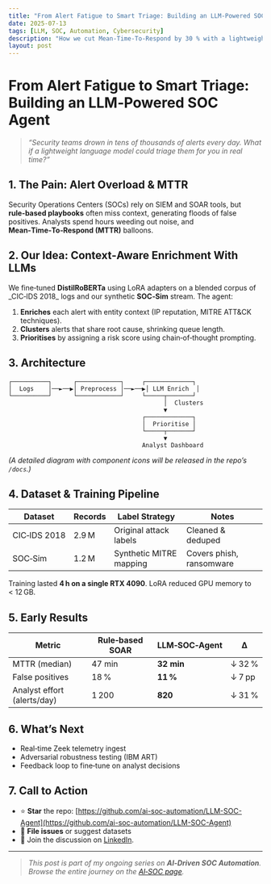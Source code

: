 ```yaml
---
title: "From Alert Fatigue to Smart Triage: Building an LLM-Powered SOC Agent"
date: 2025-07-13
tags: [LLM, SOC, Automation, Cybersecurity]
description: "How we cut Mean‑Time‑To‑Respond by 30 % with a lightweight LLM pipeline."
layout: post
---
```


# From Alert Fatigue to Smart Triage: Building an LLM‑Powered SOC Agent

> *“Security teams drown in tens of thousands of alerts every day. What if a lightweight language model could triage them for you in real time?”*

## 1. The Pain: Alert Overload & MTTR

Security Operations Centers (SOCs) rely on SIEM and SOAR tools, but **rule‑based playbooks** often miss context, generating floods of false positives. Analysts spend hours weeding out noise, and **Mean‑Time‑To‑Respond (MTTR)** balloons.

## 2. Our Idea: Context‑Aware Enrichment With LLMs

We fine‑tuned **DistilRoBERTa** using LoRA adapters on a blended corpus of \_CIC‑IDS 2018\_ logs and our synthetic **SOC‑Sim** stream. The agent:

1. **Enriches** each alert with entity context (IP reputation, MITRE ATT\&CK techniques).
2. **Clusters** alerts that share root cause, shrinking queue length.
3. **Prioritises** by assigning a risk score using chain‑of‑thought prompting.

## 3. Architecture

```text
┌──────────┐      ┌────────────┐     ┌─────────────┐
│  Logs    │──►──▶│ Preprocess │──►──▶│ LLM Enrich  │
└──────────┘      └────────────┘     └─────┬───────┘
                                           │  Clusters
                                           ▼
                                     ┌─────────────┐
                                     │  Prioritise │
                                     └─────┬───────┘
                                           ▼
                                     Analyst Dashboard
```

*(A detailed diagram with component icons will be released in the repo’s `/docs`.)*

## 4. Dataset & Training Pipeline

| Dataset      | Records | Label Strategy          | Notes                    |
| ------------ | ------- | ----------------------- | ------------------------ |
| CIC‑IDS 2018 | 2.9 M   | Original attack labels  | Cleaned & deduped        |
| SOC‑Sim      | 1.2 M   | Synthetic MITRE mapping | Covers phish, ransomware |

Training lasted **4 h on a single RTX 4090**. LoRA reduced GPU memory to < 12 GB.

## 5. Early Results

| Metric                      | Rule‑based SOAR | LLM‑SOC‑Agent | Δ      |
| --------------------------- | --------------- | ------------- | ------ |
| MTTR (median)               | 47 min          | **32 min**    | ↓ 32 % |
| False positives             | 18 %            | **11 %**      | ↓ 7 pp |
| Analyst effort (alerts/day) | 1 200           | **820**       | ↓ 31 % |

## 6. What’s Next

* Real‑time Zeek telemetry ingest
* Adversarial robustness testing (IBM ART)
* Feedback loop to fine‑tune on analyst decisions

## 7. Call to Action

* ⭐ **Star** the repo: [https://github.com/ai-soc-automation/LLM-SOC-Agent](https://github.com/ai-soc-automation/LLM-SOC-Agent)
* 🐞 **File issues** or suggest datasets
* 💬 Join the discussion on [LinkedIn](https://www.linkedin.com/in/hazemelbaz).

---

> *This post is part of my ongoing series on **AI‑Driven SOC Automation**. Browse the entire journey on the [AI‑SOC page](/projects/ai-soc-automation/).*
